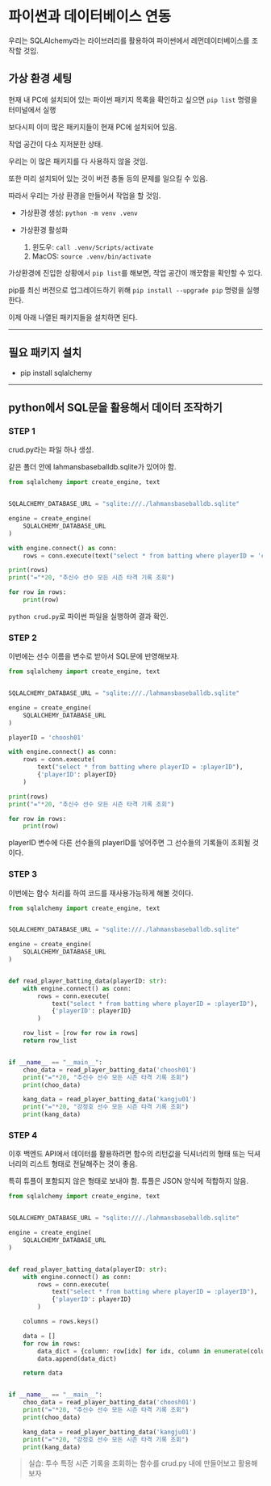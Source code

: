 # 파이썬과 데이터베이스 연동

우리는 SQLAlchemy라는 라이브러리를 활용하여 파이썬에서 레먼데이터베이스를 조작할 것임.

## 가상 환경 세팅

현재 내 PC에 설치되어 있는 파이썬 패키지 목록을 확인하고 싶으면 `pip list` 명령을 터미널에서 실행

보다시피 이미 많은 패키지들이 현재 PC에 설치되어 있음.

작업 공간이 다소 지저분한 상태.

우리는 이 많은 패키지를 다 사용하지 않을 것임.

또한 미리 설치되어 있는 것이 버전 충돌 등의 문제를 일으킬 수 있음.

따라서 우리는 가상 환경을 만들어서 작업을 할 것임.

- 가상환경 생성: `python -m venv .venv`
- 가상환경 활성화

    1. 윈도우: `call .venv/Scripts/activate`
    2. MacOS: `source .venv/bin/activate`

가상환경에 진입한 상황에서 `pip list`를 해보면, 작업 공간이 깨끗함을 확인할 수 있다.

pip를 최신 버전으로 업그레이드하기 위해 `pip install --upgrade pip` 명령을 실행한다.

이제 아래 나열된 패키지들을 설치하면 된다.

---

## 필요 패키지 설치

- pip install sqlalchemy

---

## python에서 SQL문을 활용해서 데이터 조작하기

### STEP 1

crud.py라는 파일 하나 생성.

같은 폴더 안에 lahmansbaseballdb.sqlite가 있어야 함.

```python
from sqlalchemy import create_engine, text


SQLALCHEMY_DATABASE_URL = "sqlite:///./lahmansbaseballdb.sqlite"

engine = create_engine(
    SQLALCHEMY_DATABASE_URL
)

with engine.connect() as conn:
    rows = conn.execute(text("select * from batting where playerID = 'choosh01'"))

print(rows)
print("="*20, "추신수 선수 모든 시즌 타격 기록 조회")

for row in rows:
    print(row)
```

`python crud.py`로 파이썬 파일을 실행하여 결과 확인.

### STEP 2

이번에는 선수 이름을 변수로 받아서 SQL문에 반영해보자.

```python
from sqlalchemy import create_engine, text


SQLALCHEMY_DATABASE_URL = "sqlite:///./lahmansbaseballdb.sqlite"

engine = create_engine(
    SQLALCHEMY_DATABASE_URL
)

playerID = 'choosh01'

with engine.connect() as conn:
    rows = conn.execute(
        text("select * from batting where playerID = :playerID"),
        {'playerID': playerID}
    )

print(rows)
print("="*20, "추신수 선수 모든 시즌 타격 기록 조회")

for row in rows:
    print(row)
```

playerID 변수에 다른 선수들의 playerID를 넣어주면 그 선수들의 기록들이 조회될 것이다.

### STEP 3

이번에는 함수 처리를 하여 코드를 재사용가능하게 해볼 것이다.

```python
from sqlalchemy import create_engine, text


SQLALCHEMY_DATABASE_URL = "sqlite:///./lahmansbaseballdb.sqlite"

engine = create_engine(
    SQLALCHEMY_DATABASE_URL
)


def read_player_batting_data(playerID: str):
    with engine.connect() as conn:
        rows = conn.execute(
            text("select * from batting where playerID = :playerID"),
            {'playerID': playerID}
        )

    row_list = [row for row in rows]
    return row_list


if __name__ == "__main__":
    choo_data = read_player_batting_data('choosh01')
    print("="*20, "추신수 선수 모든 시즌 타격 기록 조회")
    print(choo_data)

    kang_data = read_player_batting_data('kangju01')
    print("="*20, "강정호 선수 모든 시즌 타격 기록 조회")
    print(kang_data)
```

### STEP 4

이후 백엔드 API에서 데이터를 활용하려면 함수의 리턴값을 딕셔너리의 형태 또는 딕셔너리의 리스트 형태로 전달해주는 것이 좋음.

특히 튜플이 포함되지 않은 형태로 보내야 함. 튜플은 JSON 양식에 적합하지 않음.

```python
from sqlalchemy import create_engine, text


SQLALCHEMY_DATABASE_URL = "sqlite:///./lahmansbaseballdb.sqlite"

engine = create_engine(
    SQLALCHEMY_DATABASE_URL
)


def read_player_batting_data(playerID: str):
    with engine.connect() as conn:
        rows = conn.execute(
            text("select * from batting where playerID = :playerID"),
            {'playerID': playerID}
        )

    columns = rows.keys()

    data = []
    for row in rows:
        data_dict = {column: row[idx] for idx, column in enumerate(columns)}
        data.append(data_dict)

    return data


if __name__ == "__main__":
    choo_data = read_player_batting_data('choosh01')
    print("="*20, "추신수 선수 모든 시즌 타격 기록 조회")
    print(choo_data)

    kang_data = read_player_batting_data('kangju01')
    print("="*20, "강정호 선수 모든 시즌 타격 기록 조회")
    print(kang_data)
```

> 실습: 투수 특정 시즌 기록을 조회하는 함수를 crud.py 내에 만들어보고 활용해보자
